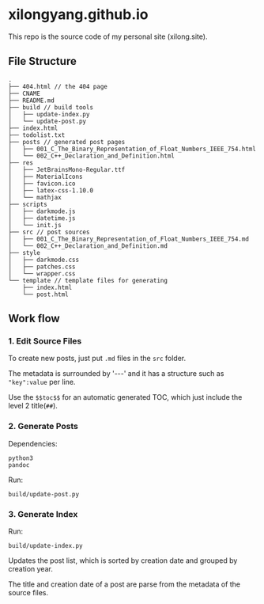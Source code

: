 # xilongyang.github.io

This repo is the source code of my personal site (xilong.site).

## File Structure

```
.
├── 404.html // the 404 page
├── CNAME
├── README.md
├── build // build tools
│   ├── update-index.py
│   └── update-post.py
├── index.html
├── todolist.txt
├── posts // generated post pages
│   ├── 001_C_The_Binary_Representation_of_Float_Numbers_IEEE_754.html
│   └── 002_C++_Declaration_and_Definition.html
├── res
│   ├── JetBrainsMono-Regular.ttf
│   ├── MaterialIcons
│   ├── favicon.ico
│   ├── latex-css-1.10.0
│   └── mathjax
├── scripts
│   ├── darkmode.js
│   ├── datetime.js
│   └── init.js
├── src // post sources
│   ├── 001_C_The_Binary_Representation_of_Float_Numbers_IEEE_754.md
│   └── 002_C++_Declaration_and_Definition.md
├── style
│   ├── darkmode.css
│   ├── patches.css
│   └── wrapper.css
└── template // template files for generating
    ├── index.html
    └── post.html
```

## Work flow

### 1. Edit Source Files

To create new posts, just put `.md` files in the `src` folder. 

The metadata is surrounded by '---' and it has a structure such as `"key":value` per line.

Use the `$$toc$$` for an automatic generated TOC, which just include the level 2 title(`##`).

### 2. Generate Posts

Dependencies:

```
python3
pandoc
```

Run:

```
build/update-post.py
```

### 3. Generate Index

Run:

```
build/update-index.py
```

Updates the post list, which is sorted by creation date and grouped by creation year.

The title and creation date of a post are parse from the metadata of the source files.
